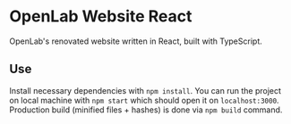 # OpenLab Website React

OpenLab's renovated website written in React, built with TypeScript.

## Use

Install necessary dependencies with `npm install`. You can run the project on local machine with `npm start` which should
open it on `localhost:3000`. Production build (minified files + hashes) is done via `npm build` command.
